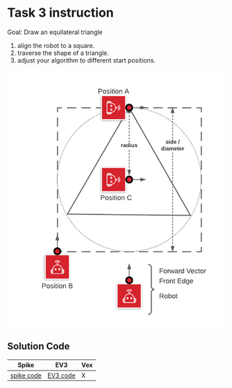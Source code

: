 # Task 3 instruction

Goal: Draw an equilateral triangle

1. align the robot to a square.
2. traverse the shape of a triangle.
3. adjust your algorithm to different start positions.

![view](./images/TrianglePositions.png)

## Solution Code

|Spike|EV3|Vex
|-----|---|---
[spike code](../spike-prime/task3.py)| [EV3 code](../ev3/task3.py) | X